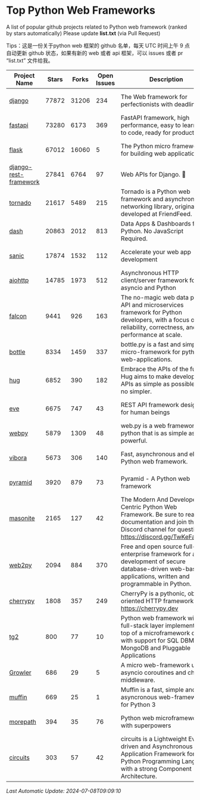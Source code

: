 # Top Python Web Frameworks
A list of popular github projects related to Python web framework (ranked by stars automatically)
Please update **list.txt** (via Pull Request)

Tips：这是一份关于python web 框架的 github 名单，每天 UTC 时间上午 9 点自动更新 github 状态，如果有新的 web 或者 api 框架，可以 issues 或者 pr “list.txt” 文件给我。

| Project Name | Stars | Forks | Open Issues | Description | Last Commit |
| ------------ | ----- | ----- | ----------- | ----------- | ----------- |
| [django](https://github.com/django/django) | 77872 | 31206 | 234 | The Web framework for perfectionists with deadlines. | 2024-07-04 21:08:19 |
| [fastapi](https://github.com/tiangolo/fastapi) | 73280 | 6173 | 369 | FastAPI framework, high performance, easy to learn, fast to code, ready for production | 2024-07-05 13:46:40 |
| [flask](https://github.com/pallets/flask) | 67012 | 16060 | 5 | The Python micro framework for building web applications. | 2024-07-02 11:17:59 |
| [django-rest-framework](https://github.com/encode/django-rest-framework) | 27841 | 6764 | 97 | Web APIs for Django. 🎸 | 2024-07-05 15:56:58 |
| [tornado](https://github.com/tornadoweb/tornado) | 21617 | 5489 | 215 | Tornado is a Python web framework and asynchronous networking library, originally developed at FriendFeed. | 2024-07-01 19:57:14 |
| [dash](https://github.com/plotly/dash) | 20863 | 2012 | 813 | Data Apps & Dashboards for Python. No JavaScript Required. | 2024-07-04 14:15:44 |
| [sanic](https://github.com/sanic-org/sanic) | 17874 | 1532 | 112 |  Accelerate your web app development  | Build fast. Run fast. | 2024-06-30 12:26:47 |
| [aiohttp](https://github.com/aio-libs/aiohttp) | 14785 | 1973 | 512 | Asynchronous HTTP client/server framework for asyncio and Python | 2024-07-06 00:42:39 |
| [falcon](https://github.com/falconry/falcon) | 9441 | 926 | 163 | The no-magic web data plane API and microservices framework for Python developers, with a focus on reliability, correctness, and performance at scale. | 2024-06-30 12:58:23 |
| [bottle](https://github.com/bottlepy/bottle) | 8334 | 1459 | 337 | bottle.py is a fast and simple micro-framework for python web-applications. | 2024-01-03 22:31:48 |
| [hug](https://github.com/hugapi/hug) | 6852 | 390 | 182 | Embrace the APIs of the future. Hug aims to make developing APIs as simple as possible, but no simpler. | 2023-06-30 13:14:01 |
| [eve](https://github.com/pyeve/eve) | 6675 | 747 | 43 | REST API framework designed for human beings | 2023-07-10 07:05:49 |
| [webpy](https://github.com/webpy/webpy) | 5879 | 1309 | 48 | web.py is a web framework for python that is as simple as it is powerful.  | 2024-04-30 12:34:33 |
| [vibora](https://github.com/vibora-io/vibora) | 5673 | 306 | 140 | Fast, asynchronous and elegant Python web framework. | 2019-02-11 10:54:12 |
| [pyramid](https://github.com/Pylons/pyramid) | 3920 | 879 | 73 | Pyramid - A Python web framework | 2024-06-10 16:09:42 |
| [masonite](https://github.com/MasoniteFramework/masonite) | 2165 | 127 | 42 | The Modern And Developer Centric Python Web Framework. Be sure to read the documentation and join the Discord channel for questions: https://discord.gg/TwKeFahmPZ | 2024-07-05 15:12:04 |
| [web2py](https://github.com/web2py/web2py) | 2094 | 884 | 370 | Free and open source full-stack enterprise framework for agile development of secure database-driven web-based applications, written and programmable in Python. | 2024-05-18 06:26:01 |
| [cherrypy](https://github.com/cherrypy/cherrypy) | 1808 | 357 | 249 | CherryPy is a pythonic, object-oriented HTTP framework.      https://cherrypy.dev | 2024-07-02 23:41:56 |
| [tg2](https://github.com/TurboGears/tg2) | 800 | 77 | 10 | Python web framework with full-stack layer implemented on top of a microframework core with support for SQL DBMS, MongoDB and Pluggable Applications | 2024-03-25 21:31:11 |
| [Growler](https://github.com/pyGrowler/Growler) | 686 | 29 | 5 | A micro web-framework using asyncio coroutines and chained middleware. | 2020-03-08 07:51:41 |
| [muffin](https://github.com/klen/muffin) | 669 | 25 | 1 | Muffin is a fast, simple and asyncronous web-framework for Python 3 | 2024-05-28 09:15:01 |
| [morepath](https://github.com/morepath/morepath) | 394 | 35 | 76 | Python web microframework with superpowers | 2022-05-29 18:09:39 |
| [circuits](https://github.com/circuits/circuits) | 303 | 57 | 42 | circuits is a Lightweight Event driven and Asynchronous Application Framework for the Python Programming Language with a strong Component Architecture. | 2024-04-03 22:38:28 |

*Last Automatic Update: 2024-07-08T09:09:10*